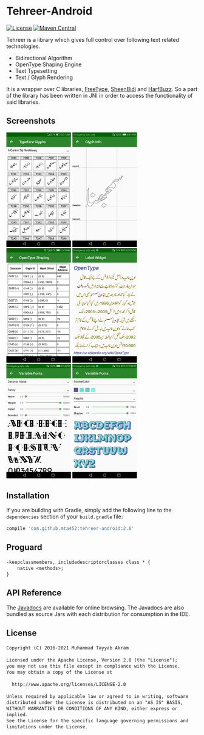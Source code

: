 # Tehreer-Android
[![License](https://img.shields.io/badge/License-Apache%202.0-blue.svg)](https://opensource.org/licenses/Apache-2.0)
[![Maven Central](https://img.shields.io/maven-central/v/com.github.mta452/tehreer-android.svg)](http://search.maven.org/#search%7Cga%7C1%7Cg%3A%22com.github.mta452%22%20AND%20a%3A%22tehreer-android%22)

Tehreer is a library which gives full control over following text related technologies.

* Bidirectional Algorithm
* OpenType Shaping Engine
* Text Typesetting
* Text / Glyph Rendering

It is a wrapper over C libraries, [FreeType](https://www.freetype.org), [SheenBidi](https://github.com/Tehreer/SheenBidi) and [HarfBuzz](https://github.com/harfbuzz/harfbuzz). So a part of the library has been written in JNI in order to access the functionality of said libraries.

## Screenshots
<img src="./screenshots/001.png" width="170"> <img src="./screenshots/002.png" width="170"> <img src="./screenshots/003.png" width="170"> <img src="./screenshots/004.png" width="170"> <img src="./screenshots/005.png" width="170"> <img src="./screenshots/006.png" width="170">

## Installation
If you are building with Gradle, simply add the following line to the `dependencies` section of your `build.gradle` file:

```groovy
compile 'com.github.mta452:tehreer-android:2.6'
```

## Proguard
```
-keepclassmembers, includedescriptorclasses class * {
    native <methods>;
}
```

## API Reference
The [Javadocs](https://tehreer.github.io/Tehreer-Android/apidocs/) are available for online browsing. The Javadocs are also bundled as source Jars with each distribution for consumption in the IDE.

## License
```
Copyright (C) 2016-2021 Muhammad Tayyab Akram

Licensed under the Apache License, Version 2.0 (the "License");
you may not use this file except in compliance with the License.
You may obtain a copy of the License at

  http://www.apache.org/licenses/LICENSE-2.0

Unless required by applicable law or agreed to in writing, software
distributed under the License is distributed on an "AS IS" BASIS,
WITHOUT WARRANTIES OR CONDITIONS OF ANY KIND, either express or implied.
See the License for the specific language governing permissions and
limitations under the License.
```
